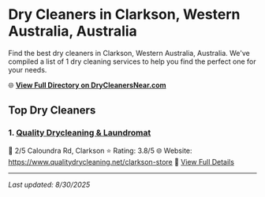 # Dry Cleaners in Clarkson, Western Australia, Australia

Find the best dry cleaners in Clarkson, Western Australia, Australia. We've compiled a list of 1 dry cleaning services to help you find the perfect one for your needs.

🌐 **[View Full Directory on DryCleanersNear.com](https://drycleanersnear.com/city/Australia/Western%20Australia/Clarkson)**

## Top Dry Cleaners

### 1. [Quality Drycleaning & Laundromat](https://drycleanersnear.com/dryCleaner/68ad164e1d9ee695c9252f28/quality-drycleaning-laundromat)
📍 2/5 Caloundra Rd, Clarkson
⭐ Rating: 3.8/5
🌐 Website: https://www.qualitydrycleaning.net/clarkson-store
🔗 [View Full Details](https://drycleanersnear.com/dryCleaner/68ad164e1d9ee695c9252f28/quality-drycleaning-laundromat)


---

*Last updated: 8/30/2025*
